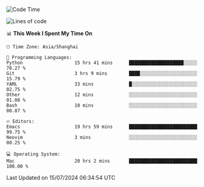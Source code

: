 <!--START_SECTION:waka-->
![Code Time](http://img.shields.io/badge/Code%20Time-2%2C067%20hrs%203%20mins-blue)

![Lines of code](https://img.shields.io/badge/From%20Hello%20World%20I%27ve%20Written-308.1%20thousand%20lines%20of%20code-blue)

📊 **This Week I Spent My Time On** 

```text
🕑︎ Time Zone: Asia/Shanghai

💬 Programming Languages: 
Python                   15 hrs 41 mins      ████████████████████░░░░░   78.27 % 
Git                      3 hrs 9 mins        ████░░░░░░░░░░░░░░░░░░░░░   15.79 % 
YAML                     33 mins             █░░░░░░░░░░░░░░░░░░░░░░░░   02.75 % 
Other                    12 mins             ░░░░░░░░░░░░░░░░░░░░░░░░░   01.08 % 
Bash                     10 mins             ░░░░░░░░░░░░░░░░░░░░░░░░░   00.87 % 

🔥 Editors: 
Emacs                    19 hrs 59 mins      █████████████████████████   99.75 % 
Neovim                   3 mins              ░░░░░░░░░░░░░░░░░░░░░░░░░   00.25 % 

💻 Operating System: 
Mac                      20 hrs 2 mins       █████████████████████████   100.00 % 
```


 Last Updated on 15/07/2024 06:34:54 UTC
<!--END_SECTION:waka-->
